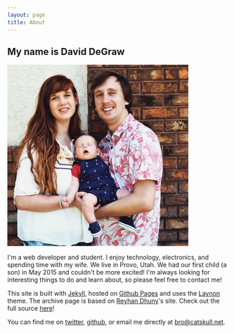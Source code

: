 ```yaml
---
layout: page
title: About
---
```


## My name is David DeGraw

<img src="/public/me.jpg" alt="me">

I'm a web developer and student. I enjoy technology, electronics, and spending time with my wife. We live in Provo, Utah. We had our first child (a son) in May 2015 and couldn't be more excited! I'm always looking for interesting things to do and learn about, so please feel free to contact me!

This site is built with [Jekyll](http://jekyllrb.com/), hosted on [Github Pages](https://pages.github.com/) and uses the [Laynon](http://lanyon.getpoole.com/) theme. The archive page is based on [Reyhan Dhuny](reyhan.org)'s site. Check out the full source [here](https://github.com/catskull/catskull.github.io)!

You can find me on [twitter](https://twitter.com/xxcatskullxx), [github](http://github.com/catskull), or email me directly at <bro@catskull.net>.
